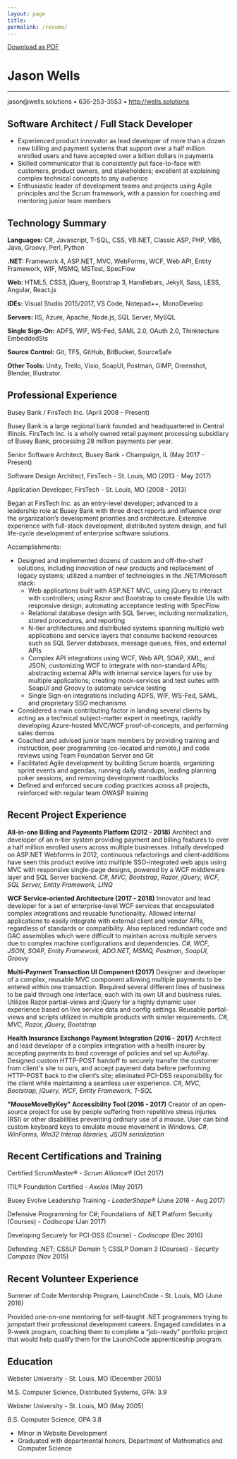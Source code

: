 ```yaml
---
layout: page
title: 
permalink: /resume/
---
```

<link rel="stylesheet" type="text/css" href="{{ site.baseurl }}/resume.css" />

<p class="right"><a href="{{ site.baseurl }}/JasonWells-Resume-2018.pdf" target="_blank">Download as PDF</a></p>

<h1 class="center">Jason Wells</h1>
<hr />
<p class="center">jason@wells.solutions • 636-253-3553 • <a href="http://wells.solutions">http://wells.solutions</a></p>

<h2 class="center">Software Architect / Full Stack Developer</h2>
<ul>
	<li><span class="bold">Experienced product innovator</span> as lead developer of more than a dozen new billing and payment systems that support over a half million enrolled users and have accepted over a billion dollars in payments</li>
	<li><span class="bold">Skilled communicator</span> that is consistently put face-to-face with customers, product owners, and stakeholders; excellent at explaining complex technical concepts to any audience</li>
	<li><span class="bold">Enthusiastic leader</span> of development teams and projects using Agile principles and the Scrum framework, with a passion for coaching and mentoring junior team members</li>
</ul>

<h2 class="center">Technology Summary</h2>
<p><b>Languages:</b> C#, Javascript, T-SQL, CSS, VB.NET, Classic ASP, PHP, VB6, Java, Groovy, Perl, Python</p>
<p><b>.NET:</b> Framework 4, ASP.NET, MVC, WebForms, WCF, Web API, Entity Framework, WIF, MSMQ, MSTest, SpecFlow</p>
<p><b>Web:</b> HTML5, CSS3, jQuery, Bootstrap 3, Handlebars, Jekyll, Sass, LESS, Angular, React.js</p>
<p><b>IDEs:</b> Visual Studio 2015/2017, VS Code, Notepad++, MonoDevelop</p>
<p><b>Servers:</b> IIS, Azure, Apache, Node.js, SQL Server, MySQL</p>
<p><b>Single Sign-On:</b> ADFS, WIF, WS-Fed, SAML 2.0, OAuth 2.0, Thinktecture EmbeddedSts</p>
<p><b>Source Control:</b> Git, TFS, GitHub, BitBucket, SourceSafe</p>
<p><b>Other Tools:</b> Unity, Trello, Visio, SoapUI, Postman, GIMP, Greenshot, Blender, Illustrator</p>

<h2 class="center">Professional Experience</h2>
<p class="bold">Busey Bank / FirsTech Inc. (April 2008 - Present)</p>
<p class="ital space-bottom">Busey Bank is a large regional bank founded and headquartered in Central Illinois. FirsTech Inc. is a wholly owned retail payment processing subsidiary of Busey Bank, processing 28 million payments per year.</p>

<p><span class="bold">Senior Software Architect</span>, Busey Bank - Champaign, IL (May 2017 - Present)</p>
<p><span class="bold">Software Design Architect</span>, FirsTech - St. Louis, MO (2013 - May 2017)</p>
<p><span class="bold">Application Developer</span>, FirsTech - St. Louis, MO (2008 - 2013)</p>
<p class="space-bottom">Began at FirsTech Inc. as an entry-level developer; advanced to a leadership role at Busey Bank with three direct reports and influence over the organization’s development priorities and architecture. Extensive experience with full-stack development, distributed system design, and full life-cycle development of enterprise software solutions.</p>

<p class="bold">Accomplishments:</p>
<ul>
	<li>Designed and implemented dozens of custom and off-the-shelf solutions, including innovation of new products and replacement of legacy systems; utilized a number of technologies in the .NET/Microsoft stack:
		<ul>
			<li>Web applications built with ASP.NET MVC, using jQuery to interact with controllers; using Razor and Bootstrap to create flexible UIs with responsive design; automating acceptance testing with SpecFlow</li>
			<li>Relational database design with SQL Server, including normalization, stored procedures, and reporting</li>
			<li>N-tier architectures and distributed systems spanning multiple web applications and service layers that consume backend resources such as SQL Server databases, message queues, files, and external APIs</li>
			<li>Complex API integrations using WCF, Web API, SOAP, XML, and JSON; customizing WCF to integrate with non-standard APIs; abstracting external APIs with internal service layers for use by multiple applications; creating mock-services and test suites with SoapUI and Groovy to automate service testing</li>
			<li>Single Sign-on integrations including ADFS, WIF, WS-Fed, SAML, and proprietary SSO mechanisms</li>
		</ul>
	</li>
	<li>Considered a main contributing factor in landing several clients by acting as a technical subject-matter expert in meetings, rapidly developing Azure-hosted MVC/WCF proof-of-concepts, and performing sales demos</li>
	<li>Coached and advised junior team members by providing training and instruction, peer programming (co-located and remote,) and code reviews using Team Foundation Server and Git</li>
	<li>Facilitated Agile development by building Scrum boards, organizing sprint events and agendas, running daily standups, leading planning poker sessions, and removing development roadblocks</li>
	<li>Defined and enforced secure coding practices across all projects, reinforced with regular team OWASP training</li>
</ul>

<h2 class="center">Recent Project Experience</h2>
<p class="space-bottom"><b>All-in-one Billing and Payments Platform (2012 - 2018)</b> Architect and developer of an n-tier system providing payment and billing features to over a half million enrolled users across multiple businesses. Initially developed on ASP.NET Webforms in 2012, continuous refactorings and client-additions have seen this product evolve into multiple SSO-integrated web apps using MVC with responsive single-page designs, powered by a WCF middleware layer and SQL Server backend. <i>C#, MVC, Bootstrap, Razor, jQuery, WCF, SQL Server, Entity Framework, LINQ</i></p>
<p class="space-bottom"><b>WCF Service-oriented Architecture (2017 - 2018)</b> Innovator and lead developer for a set of enterprise-level WCF services that encapsulated complex integrations and reusable functionality. Allowed internal applications to easily integrate with external client and vendor APIs, regardless of standards or compatibility. Also replaced redundant code and GAC assemblies which were difficult to maintain across multiple servers due to complex machine configurations and dependencies. <i>C#, WCF, JSON, SOAP, Entity Framework, ADO.NET, MSMQ, Postman, SoapUI, Groovy</i></p>
<p class="space-bottom"><b>Multi-Payment Transaction UI Component (2017)</b> Designer and developer of a complex, reusable MVC component allowing multiple payments to be entered within one transaction. Required several different lines of business to be paid through one interface, each with its own UI and business rules. Utilizes Razor partial-views and jQuery for a highly dynamic user experience based on live service data and config settings. Reusable partial-views and scripts utilized in multiple products with similar requirements. <i>C#, MVC, Razor, jQuery, Bootstrap</i></p>
<p class="space-bottom"><b>Health Insurance Exchange Payment Integration (2016 - 2017)</b> Architect and lead developer of a complex integration with a health insurer by accepting payments to bind coverage of policies and set up AutoPay. Designed custom HTTP-POST handoff to securely transfer the customer from client's site to ours, and accept payment data before performing HTTP-POST back to the client’s site; eliminated PCI-DSS responsibility for the client while maintaining a seamless user experience. <i>C#, MVC, Bootstrap, jQuery, WCF, Entity Framework, T-SQL</i></p>
<p class="space-bottom"><b>"MouseMoveByKey" Accessibility Tool (2016 - 2017)</b> Creator of an open-source project for use by people suffering from repetitive stress injuries (RSI) or other disabilities preventing ordinary use of a mouse. User can bind custom keyboard keys to emulate mouse movement in Windows. <i>C#, WinForms, Win32 Interop libraries, JSON serialization</i></p>

<h2 class="center">Recent Certifications and Training</h2>
<p>Certified ScrumMaster&reg; - <i>Scrum Alliance&reg;</i> (Oct 2017)</p>
<p>ITIL&reg; Foundation Certified - <i>Axelos</i> (May 2017)</p>
<p>Busey Evolve Leadership Training - <i>LeaderShape&reg;</i> (June 2016 - Aug 2017)</p>
<p>Defensive Programming for C#; Foundations of .NET Platform Security (Courses) - <i>Codiscope</i> (Jan 2017)</p>
<p>Developing Securely for PCI-DSS (Course) - <i>Codiscope</i> (Dec 2016)</p>
<p>Defending .NET; CSSLP Domain 1; CSSLP Domain 3 (Courses) - <i>Security Compass</i> (Nov 2015)</p>

<h2 class="center">Recent Volunteer Experience</h2>
<p>Summer of Code Mentorship Program, LaunchCode - St. Louis, MO (June 2016)</p>
<p>Provided one-on-one mentoring for self-taught .NET programmers trying to jumpstart their professional development careers. Engaged candidates in a 9-week program, coaching them to complete a “job-ready” portfolio project that would help qualify them for the LaunchCode apprenticeship program.</p>

<h2 class="center">Education</h2>
<p><span class="bold">Webster University</span> - St. Louis, MO (December 2005)</p>
<p class="space-bottom">M.S. Computer Science, Distributed Systems, GPA: 3.9</p>

<p><span class="bold">Webster University</span> - St. Louis, MO (May 2005)</p>
<p>B.S. Computer Science, GPA 3.8</p>
<ul class="space-bottom">
	<li>Minor in Website Development</li>
	<li>Graduated with departmental honors, Department of Mathematics and Computer Science</li>
</ul>